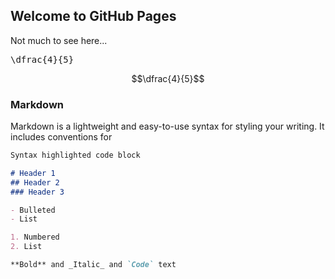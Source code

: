 ## Welcome to GitHub Pages

Not much to see here...

<pre>
\dfrac{4}{5}
</pre>
$$\dfrac{4}{5}$$

### Markdown

Markdown is a lightweight and easy-to-use syntax for styling your writing. It includes conventions for

```markdown
Syntax highlighted code block

# Header 1
## Header 2
### Header 3

- Bulleted
- List

1. Numbered
2. List

**Bold** and _Italic_ and `Code` text


